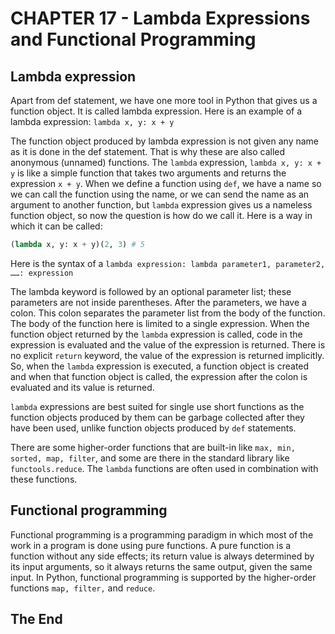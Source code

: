 # CHAPTER 17 - Lambda Expressions and Functional Programming

## Lambda expression

Apart from def statement, we have one more tool in Python that gives us a function object. It is called lambda expression. Here is an example of a lambda expression: `lambda x, y: x + y`

The function object produced by lambda expression is not given any name as it is done in the def statement. That is why these are also called anonymous (unnamed) functions. The `lambda` expression, `lambda x, y: x + y` is like a simple function that takes two arguments and returns the expression `x + y`. When we define a function using `def`, we have a name so we can call the function using the name, or we can send the name as an argument to another function, but `lambda` expression gives us a nameless function object, so now the question is how do we call it. Here is a way in which it can be called:

```python
(lambda x, y: x + y)(2, 3) # 5
```

Here is the syntax of a `lambda expression: lambda parameter1, parameter2, ……: expression`

The lambda keyword is followed by an optional parameter list; these parameters are not inside parentheses. After the parameters, we have a colon. This colon separates the parameter list from the body of the function. The body of the function here is limited to a single expression. When the function object returned by the `lambda` expression is called, code in the expression is evaluated and the value of the expression is returned. There is no explicit `return` keyword, the value of the expression is returned implicitly. So, when the `lambda` expression is executed, a function object is created and when that function object is called, the expression after the colon is evaluated and its value is returned.

`lambda` expressions are best suited for single use short functions as the function objects produced by them can be garbage collected after they have been used, unlike function objects produced by `def` statements.

There are some higher-order functions that are built-in like `max, min, sorted, map, filter`, and some are there in the standard library like `functools.reduce`. The `lambda` functions are often used in combination with these functions.

## Functional programming

Functional programming is a programming paradigm in which most of the work in a program is done using pure functions. A pure function is a function without any side effects; its return value is always determined by its input arguments, so it always returns the same output, given the same input. In Python, functional programming is supported by the higher-order functions `map, filter,` and `reduce`.

## The End
